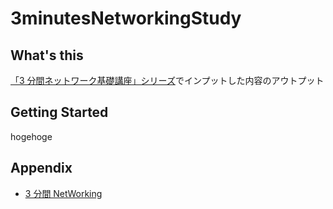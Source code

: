 # 3minutesNetworkingStudy

## What's this

[「3 分間ネットワーク基礎講座」シリーズ](https://www.amazon.co.jp/stores/%E7%B6%B2%E9%87%8E-%E8%A1%9B%E4%BA%8C/author/B004LUOX26?ref=ap_rdr&isDramIntegrated=true&shoppingPortalEnabled=true)でインプットした内容のアウトプット

## Getting Started

hogehoge

## Appendix

- [3 分間 NetWorking](https://www5e.biglobe.ne.jp/aji/3min/)
